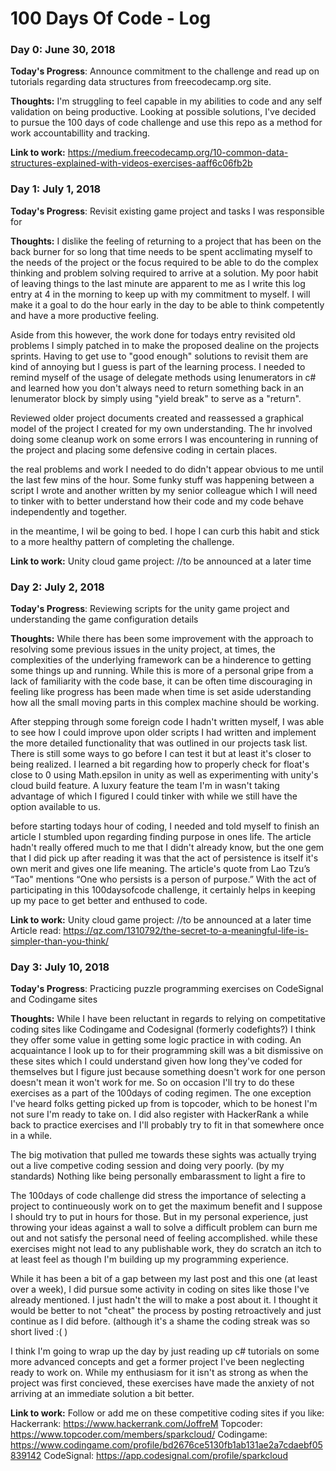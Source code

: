 # 100 Days Of Code - Log

### Day 0: June 30, 2018

**Today's Progress**: Announce commitment to the challenge and read up on tutorials regarding data structures from freecodecamp.org site.

**Thoughts:** I'm struggling to feel capable in my abilities to code and any self validation on being productive. Looking at possible solutions, I've decided to pursue the 100 days of code challenge and use this repo as a method for work accountabillity and tracking.

**Link to work:** 
https://medium.freecodecamp.org/10-common-data-structures-explained-with-videos-exercises-aaff6c06fb2b

### Day 1: July 1, 2018

**Today's Progress**: Revisit existing game project and tasks I was responsible for

**Thoughts:** I dislike the feeling of returning to a project that has been on the back burner for so long that time needs to be spent acclimating myself to the needs of the project or the focus required to be able to do the complex thinking and problem solving required to arrive at a solution. My poor habit of leaving things to the last minute are apparent to me as I write this  log entry at 4 in the morning to keep up with my commitment to myself. I will make it a goal to do the hour early in the day to be able to think competently and have a more productive feeling.

Aside from this however, the work done for todays entry revisited old problems I simply patched in to make the proposed dealine on the projects sprints. Having to get use to "good enough" solutions to revisit them are kind of annoying but I guess is part of the learning process. I needed to remind myself of the usage of delegate methods using Ienumerators in c# and learned how you don't always need to return something back in an Ienumerator block by simply using "yield break" to serve as a "return".

Reviewed older project documents created and reassessed a graphical model of the project I created for my own understanding.
The hr involved doing some cleanup work on some errors I was encountering in running of the project and placing some defensive coding in certain places.

the real problems and work I needed to do didn't appear obvious to me until the last few mins of the hour. Some funky stuff was happening between a script I wrote and another written by my senior colleague which I will need to tinker with to better understand how their code and my code behave independently and together.

in the meantime, I wil be going to bed. I hope I can curb this habit and stick to a more healthy pattern of completing the challenge.

**Link to work:** 
Unity cloud game project: //to be announced at a later time

### Day 2: July 2, 2018

**Today's Progress**: Reviewing scripts for the unity game project and understanding the game configuration details

**Thoughts:** While there has been some improvement with the approach to resolving some previous issues in the unity project, at times, the complexities of the underlying framework can be a hinderence to getting some things up and running. While this is more of a personal gripe from a lack of familiarity with the code base, it can be often time discouraging in feeling like progress has been made when time is set aside uderstanding how all the small moving parts in this complex machine should be working.

After stepping through some foreign code I hadn't written myself, I was able to see how I could improve upon older scripts I had written and implement the more detailed functionality that was outlined in our projects task list. There is still some ways to go before I can test it but at least it's closer to being realized. I learned a bit regarding how to properly check for float's close to 0 using Math.epsilon in unity as well as experimenting with unity's cloud build feature. A luxury feature the team I'm in wasn't taking advantage of which I figured I could tinker with while we still have the option available to us.

before starting todays hour of coding, I needed and told myself to finish an article I stumbled upon regarding finding purpose in ones life. The article hadn't really offered much to me that I didn't already know, but the one gem that I did pick up after reading it was that the act of persistence is itself it's own merit and gives one life meaning. The article's quote from Lao Tzu’s “Tao" mentions “One who persists is a person of purpose.” With the act of participating in this 100daysofcode challenge, it certainly helps in keeping up my pace to get better and enthused to code.

**Link to work:** 
Unity cloud game project: //to be announced at a later time
Article read: https://qz.com/1310792/the-secret-to-a-meaningful-life-is-simpler-than-you-think/

### Day 3: July 10, 2018

**Today's Progress**: Practicing puzzle programming exercises on CodeSignal and Codingame sites

**Thoughts:** While I have been reluctant in regards to relying on competitative coding sites like Codingame and Codesignal (formerly codefights?) I think they offer some value in getting some logic practice in with coding. An acquaintance I look up to for their programming skill was a bit dismissive on these sites which I could understand given how long they've coded for themselves but I figure just because something doesn't work for one person doesn't mean it won't work for me. So on occasion I'll try to do these exercises as a part of the 100days of coding regimen. The one exception I've heard folks getting picked up from is topcoder, which to be honest I'm not sure I'm ready to take on. I did also register with HackerRank a while back to practice exercises and I'll probably try to fit in that somewhere once in a while.

The big motivation that pulled me towards these sights was actually trying out a live competive coding session and doing very poorly. (by my standards) Nothing like being personally embarassment to light a fire to 

The 100days of code challenge did stress the importance of selecting a project to continueously work on to get the maximum benefit and I suppose I should try to put in hours for those. But in my personal experience, just throwing your ideas against a wall to solve a difficult problem can burn me out and not satisfy the personal need of feeling accomplished. while these exercises might not lead to any publishable work, they do scratch an itch to at least feel as though I'm building up my programming experience.

While it has been a bit of a gap between my last post and this one (at least over a week), I did pursue some activity in coding on sites like those I've already mentioned. I just hadn't the will to make a post about it. I thought it would be better to not "cheat" the process by posting retroactively and just continue as I did before. (although it's a shame the coding streak was so short lived :( )

I think I'm going to wrap up the day by just reading up c# tutorials on some more advanced concepts and get a former project I've been neglecting ready to work on. While my enthusiasm for it isn't as strong as when the project was first concieved, these exercises have made the anxiety of not arriving at an immediate solution a bit better.

**Link to work:** 
Follow or add me on these competitive coding sites if you like:
Hackerrank: https://www.hackerrank.com/JoffreM
Topcoder:   https://www.topcoder.com/members/sparkcloud/
Codingame:  https://www.codingame.com/profile/bd2676ce5130fb1ab131ae2a7cdaebf05839142
CodeSignal: https://app.codesignal.com/profile/sparkcloud
